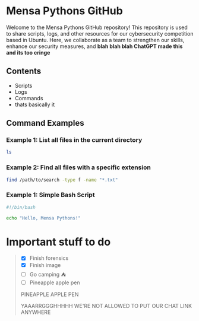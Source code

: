 # Mensa Pythons GitHub

Welcome to the Mensa Pythons GitHub repository! This repository is used to share scripts, logs, and other resources for our cybersecurity competition based in Ubuntu. Here, we collaborate as a team to strengthen our skills, enhance our security measures, and **blah blah blah ChatGPT made this and its too cringe**

## Contents

- Scripts
- Logs
- Commands
- thats basically it

## Command Examples

### Example 1: List all files in the current directory

```bash
ls
``` 
 
### Example 2: Find all files with a specific extension
```bash
find /path/to/search -type f -name "*.txt"
```

### Example 1: Simple Bash Script
```bash
#!/bin/bash

echo "Hello, Mensa Pythons!"
```

# Important stuff to do
> - [x] Finish forensics
> - [x] Finish image
> - [ ] Go camping ⛺
> - [ ] Pineapple apple pen
>
> PINEAPPLE APPLE PEN
>
>YAAARRGGGHHHHH WE'RE NOT ALLOWED TO PUT OUR CHAT LINK ANYWHERE

